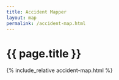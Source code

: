 ```yaml
---
title: Accident Mapper
layout: map
permalink: /accident-map.html
---
```


# {{ page.title }}

<div id="accident-map" class="mb-2">
{% include_relative accident-map.html %}
<div id="map" class="mt-2"></div>
</div>